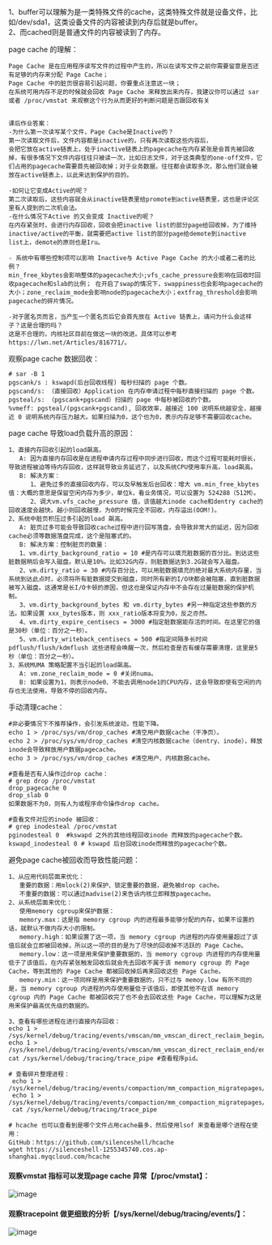 
1、buffer可以理解为是一类特殊文件的cache，这类特殊文件就是设备文件，比如/dev/sda1，这类设备文件的内容被读到内存后就是buffer。  
2、而cached则是普通文件的内容被读到了内存。

page cache 的理解：
```
Page Cache 是在应用程序读写文件的过程中产生的，所以在读写文件之前你需要留意是否还有足够的内存来分配 Page Cache；
Page Cache 中的脏页很容易引起问题，你要重点注意这一块；
在系统可用内存不足的时候就会回收 Page Cache 来释放出来内存，我建议你可以通过 sar 或者 /proc/vmstat 来观察这个行为从而更好的判断问题是否跟回收有关


课后作业答案：
-为什么第一次读写某个文件，Page Cache是Inactive的？
第一次读取文件后，文件内容都是inactive的，只有再次读取这些内容后，
会把它放在active链表上，处于inactive链表上的pagecache在内存紧张是会首先被回收掉，有很多情况下文件内容往往只被读一次，比如日志文件，对于这类典型的one-off文件，它们占用的pagecache需要首先被回收掉；对于业务数据，往往都会读取多次，那么他们就会被放在active链表上，以此来达到保护的目的。

-如何让它变成Active的呢？
第二次读取后，这些内容就会从inactive链表里给promote到active链表里，这也是评论区里有人提到的二次机会法。
-在什么情况下Active 的又会变成 Inactive的呢？
在内存紧张时，会进行内存回收，回收会把inactive list的部分page给回收掉，为了维持inactive/active的平衡，就需要把active list的部分page给demote到inactive list上，demote的原则也是Iru。

- 系统中有哪些控制项可以影响 Inactive与 Active Page Cache 的大小或者二者的比例？
min_free_kbytes会影响整体的pagecache大小;vfs_cache_pressure会影响在回收时回收pagecache和slab的比例； 在开启了swap的情况下，swappiness也会影响pagecache的大小；zone_reclaim_mode会影响node的pagecache大小；extfrag_threshold会影响pagecache的碎片情况。

-对于匿名页而言，当产生一个匿名页后它会首先放在 Active 链表上，请问为什么会这样子？这是合理的吗？
这是不合理的，内核社区目前在做这一块的改进。具体可以参考https://lwn.net/Articles/816771/。
```

观察page cache 数据回收：
```
# sar -B 1
pgscank/s : kswapd(后台回收线程) 每秒扫描的 page 个数。
pgscand/s: （直接回收）Application 在内存申请过程中每秒直接扫描的 page 个数。
pgsteal/s: （pgscank+pgscand）扫描的 page 中每秒被回收的个数。
%vmeff: pgsteal/(pgscank+pgscand), 回收效率，越接近 100 说明系统越安全，越接近 0 说明系统内存压力越大。如果扫描为0，这个也为0，表示内存足够不需要回收cache。
```

page cache 导致load负载升高的原因：
```
1、直接内存回收引起的load飙高。
   A: 因为直接内存回收是在进程申请内存过程中同步进行回收，而这个过程可能耗时很长，导致进程被迫等待内存回收，这样就导致业务延迟了，以及系统CPU使用率升高，load飙高。
   B: 解决方案：
      1、避免过多的直接回收内存，可以及早触发后台回收：增大 vm.min_free_kbytes 值：大概的意思是保留空闲内存为多少，单位k，看业务情况，可以设置为 524288（512M）。
      2、调大vm.vfs_cache_pressure 值，该值越大inode cache和dentry cache的回收速度会越快。越小则回收越慢，为0的时候完全不回收，内存溢出(OOM!)。
2、系统中脏页积压过多引起的load 飙高。
   A: 脏页过多可能会导致回收cache过程中进行回写落盘，会导致非常大的延迟，因为回收cache必须等数据落盘完成，这个是阻塞式的。
   B: 解决方案：控制脏页的数量：
   1、vm.dirty_background_ratio = 10 #是内存可以填充脏数据的百分比。到达这些脏数据稍后会写入磁盘。默认是10%。比如32G内存，则脏数据达到3.2G就会写入磁盘。
   2、vm.dirty_ratio = 30 #内存百分比，可以用脏数据填充的绝对最大系统内存量，当系统到达此点时，必须将所有脏数据提交到磁盘，同时所有新的I/O块都会被阻塞，直到脏数据被写入磁盘。这通常是长I/O卡顿的原因，但这也是保证内存中不会存在过量脏数据的保护机制。 
   3、vm.dirty_background_bytes 和 vm.dirty_bytes #另一种指定这些参数的方法。如果设置 xxx_bytes版本，则 xxx_ratio版本将变为0，反之亦然。 
   4、vm.dirty_expire_centisecs = 3000 #指定脏数据能存活的时间。在这里它的值是30秒（单位：百分之一秒）。
   5、vm.dirty_writeback_centisecs = 500 #指定间隔多长时间 pdflush/flush/kdmflush 这些进程会唤醒一次，然后检查是否有缓存需要清理，这里是5秒（单位：百分之一秒）。
3、系统MUMA 策略配置不当引起的load飙高。
   A: vm.zone_reclaim_mode = 0 #关闭numa。
   B: 如果设置为1，则表示node0、不能去调用node1的CPU内存，这会导致即使有空闲的内存也无法使用，导致不停的回收内存。
```

手动清理cache：
```
#非必要情况下不推荐操作，会引发系统波动，性能下降。
echo 1 > /proc/sys/vm/drop_caches #清空用户数据cache（干净页）。
echo 2 > /proc/sys/vm/drop_caches #清空内核数据cache（dentry、inode），释放inode会导致释放用户数据pagecache。
echo 3 > /proc/sys/vm/drop_caches #清空用户、内核数据cache。

#查看是否有人操作过drop cache：
# grep drop /proc/vmstat
drop_pagecache 0
drop_slab 0
如果数据不为0，则有人为或程序命令操作drop cache。

#查看文件对应的inode 被回收：
# grep inodesteal /proc/vmstat
pginodesteal 0  #kswapd 之外的其他线程回收inode 而释放的pagecache个数。
kswapd_inodesteal 0 # kswapd 后台回收inode而释放的pagecache个数。
```
避免page cache被回收而导致性能问题：
```
1、从应用代码层面来优化：
   重要的数据：用mlock(2)来保护、锁定重要的数据，避免被drop cache。
   不重要的数据：可以通过madvise(2)来告诉内核立即释放pagecache。
2、从系统层面来优化：
   使用memory cgroup来保护数据：
   memory.max：这是指 memory cgroup 内的进程最多能够分配的内存，如果不设置的话，就默认不做内存大小的限制。
   memory.high：如果设置了这一项，当 memory cgroup 内进程的内存使用量超过了该值后就会立即被回收掉，所以这一项的目的是为了尽快的回收掉不活跃的 Page Cache。
   memory.low：这一项是用来保护重要数据的，当 memory cgroup 内进程的内存使用量低于了该值后，在内存紧张触发回收后就会先去回收不属于该 memory cgroup 的 Page Cache，等到其他的 Page Cache 都被回收掉后再来回收这些 Page Cache。
   memory.min：这一项同样是用来保护重要数据的，只不过与 memoy.low 有所不同的是，当 memory cgroup 内进程的内存使用量低于该值后，即使其他不在该 memory cgroup 内的 Page Cache 都被回收完了也不会去回收这些 Page Cache，可以理解为这是用来保护最高优先级的数据的。

3、查看有哪些进程在进行直接内存回收：
echo 1 > /sys/kernel/debug/tracing/events/vmscan/mm_vmscan_direct_reclaim_begin/enable
echo 1 > /sys/kernel/debug/tracing/events/vmscan/mm_vmscan_direct_reclaim_end/enable
cat /sys/kernel/debug/tracing/trace_pipe #查看程序pid。

# 查看碎片整理进程：
 echo 1 > /sys/kernel/debug/tracing/events/compaction/mm_compaction_migratepages/enable
 echo 1 > /sys/kernel/debug/tracing/events/compaction/mm_compaction_migratepages/end
 cat /sys/kernel/debug/tracing/trace_pipe

# hcache 也可以查看到是哪个文件占用cache最多，然后使用lsof 来查看是哪个进程在使用：
GitHub：https://github.com/silenceshell/hcache
wget https://silenceshell-1255345740.cos.ap-shanghai.myqcloud.com/hcache
```

#### 观察vmstat 指标可以发现page cache 异常【/proc/vmstat】：
![image](https://note.youdao.com/yws/api/group/61831231/noteresource/F329CCDCC66041B6A986282981EF6676/version/1976?method=get-resource&shareToken=C2ED6B1454904F16A6BA32B67310CE09&entryId=432907966)

#### 观察tracepoint 做更细致的分析【/sys/kernel/debug/tracing/events/】：
![image](https://note.youdao.com/yws/api/group/61831231/noteresource/A1669FCAD00A46A884DE1E9721EE350F/version/1977?method=get-resource&shareToken=C2ED6B1454904F16A6BA32B67310CE09&entryId=432907966)
